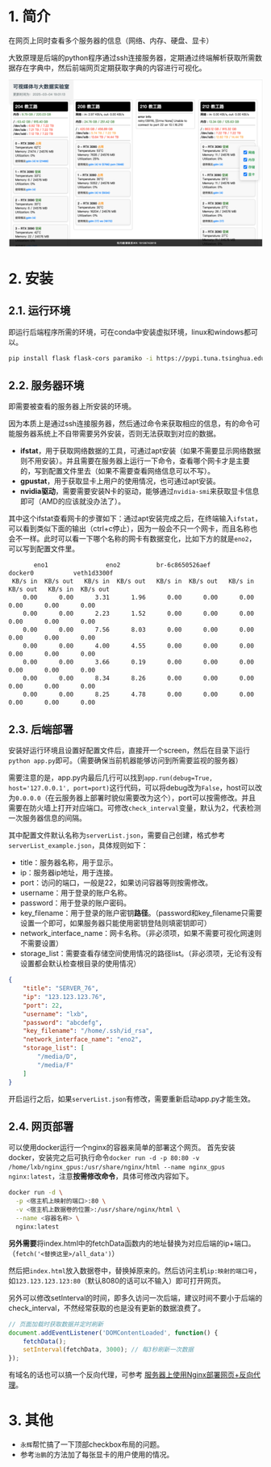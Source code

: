 # 1. 简介
在网页上同时查看多个服务器的信息（网络、内存、硬盘、显卡）

大致原理是后端的python程序通过ssh连接服务器，定期通过终端解析获取所需数据存在字典中，然后前端网页定期获取字典的内容进行可视化。

![](pics/test.png)
# 2. 安装
## 2.1. 运行环境
即运行后端程序所需的环境，可在conda中安装虚拟环境，linux和windows都可以。
```bash
pip install flask flask-cors paramiko -i https://pypi.tuna.tsinghua.edu.cn/simple
```
## 2.2. 服务器环境
即需要被查看的服务器上所安装的环境。

因为本质上是通过ssh连接服务器，然后通过命令来获取相应的信息，有的命令可能服务器系统上不自带需要另外安装，否则无法获取到对应的数据。
- **ifstat**，用于获取网络数据的工具，可通过apt安装（如果不需要显示网络数据则不用安装）。并且需要在服务器上运行一下命令，查看哪个网卡才是主要的，写到配置文件里去（如果不需要查看网络信息可以不写）。
- **gpustat**，用于获取显卡上用户的使用情况，也可通过apt安装。
- **nvidia驱动**，需要需要安装N卡的驱动，能够通过`nvidia-smi`来获取显卡信息即可（AMD的应该就没办法了）。

其中这个ifstat查看网卡的步骤如下：通过apt安装完成之后，在终端输入`ifstat`，可以看到类似下面的输出（ctrl+c停止），因为一般会不只一个网卡，而且名称也会不一样。此时可以看一下哪个名称的网卡有数据变化，比如下方的就是`eno2`，可以写到配置文件里。
```
       eno1                eno2          br-6c8650526aef         docker0           veth1d3300f
 KB/s in  KB/s out   KB/s in  KB/s out   KB/s in  KB/s out   KB/s in  KB/s out   KB/s in  KB/s out
    0.00      0.00      3.31      1.96      0.00      0.00      0.00      0.00      0.00      0.00
    0.00      0.00      2.23      1.52      0.00      0.00      0.00      0.00      0.00      0.00
    0.00      0.00      7.56      8.03      0.00      0.00      0.00      0.00      0.00      0.00
    0.00      0.00      4.00      4.55      0.00      0.00      0.00      0.00      0.00      0.00
    0.00      0.00      3.66      0.19      0.00      0.00      0.00      0.00      0.00      0.00
    0.00      0.00      8.34      8.26      0.00      0.00      0.00      0.00      0.00      0.00
    0.00      0.00      8.25      4.78      0.00      0.00      0.00      0.00      0.00      0.00
```
## 2.3. 后端部署
安装好运行环境且设置好配置文件后，直接开一个screen，然后在目录下运行`python app.py`即可。（需要确保当前机器能够访问到所需要监视的服务器）

需要注意的是，app.py内最后几行可以找到`app.run(debug=True, host='127.0.0.1', port=port)`这行代码，可以将debug改为`False`，host可以改为`0.0.0.0`（在云服务器上部署时貌似需要改为这个），port可以按需修改。并且需要在防火墙上打开对应端口。可修改`check_interval`变量，默认为2，代表检测一次服务器信息的间隔。


其中配置文件默认名称为`serverList.json`，需要自己创建，格式参考`serverList_example.json`，具体规则如下：
- title：服务器名称，用于显示。
- ip：服务器ip地址，用于连接。
- port：访问的端口，一般是22，如果访问容器等则按需修改。
- username：用于登录的账户名称。
- password：用于登录的账户密码。
- key_filename：用于登录的账户密钥**路径**。（password和key_filename只需要设置一个即可，如果服务器只能使用密钥登陆则填密钥即可）
- network_interface_name：网卡名称。（非必须项，如果不需要可视化网速则不需要设置）
- storage_list：需要查看存储空间使用情况的路径list。（非必须项，无论有没有设置都会默认检查根目录的使用情况）
```json
{
    "title": "SERVER_76",
    "ip": "123.123.123.76",
    "port": 22,
    "username": "lxb",
    "password": "abcdefg",
    "key_filename": "/home/.ssh/id_rsa",
    "network_interface_name": "eno2",
    "storage_list": [
        "/media/D",
        "/media/F"
    ]
}
```

开启运行之后，如果`serverList.json`有修改，需要重新启动app.py才能生效。

## 2.4. 网页部署
可以使用docker运行一个nginx的容器来简单的部署这个网页。
首先安装docker，安装完之后可执行命令`docker run -d -p 80:80 -v /home/lxb/nginx_gpus:/usr/share/nginx/html --name nginx_gpus nginx:latest`，注意**按需修改命令**，具体可修改内容如下。
```bash
docker run -d \
  -p <宿主机上映射的端口>:80 \
  -v <宿主机上数据卷的位置>:/usr/share/nginx/html \
  --name <容器名称> \
  nginx:latest
```

**另外需要**将index.html中的fetchData函数内的地址替换为对应后端的ip+端口。（`fetch('<替换这里>/all_data')`）

然后把`index.html`放入数据卷中，替换掉原来的。然后访问主机`ip:映射的端口号`，如`123.123.123.123:80`（默认8080的话可以不输入）即可打开网页。

另外可以修改setInterval的时间，即多久访问一次后端，建议时间不要小于后端的check_interval，不然经常获取的也是没有更新的数据浪费了。
```javascript
// 页面加载时获取数据并定时刷新
document.addEventListener('DOMContentLoaded', function() {
    fetchData();
    setInterval(fetchData, 3000); // 每3秒刷新一次数据
});
```

有域名的话也可以搞一个反向代理，可参考 [服务器上使用Nginx部署网页+反向代理](http://blog.lxblxb.top/archives/1723257245091)。

# 3. 其他
- `永辉`帮忙搞了一下顶部checkbox布局的问题。
- 参考`治鹏`的方法加了每张显卡的用户使用的情况。
